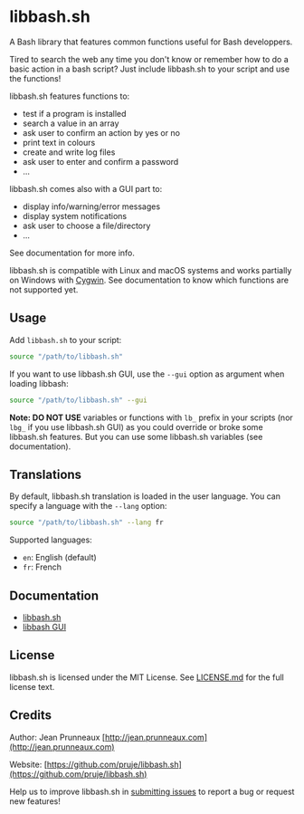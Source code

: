# libbash.sh
A Bash library that features common functions useful for Bash developpers.

Tired to search the web any time you don't know or remember how to do a basic action in a bash script?
Just include libbash.sh to your script and use the functions!

libbash.sh features functions to:
- test if a program is installed
- search a value in an array
- ask user to confirm an action by yes or no
- print text in colours
- create and write log files
- ask user to enter and confirm a password
- ...

libbash.sh comes also with a GUI part to:
- display info/warning/error messages
- display system notifications
- ask user to choose a file/directory
- ...

See documentation for more info.

libbash.sh is compatible with Linux and macOS systems and works partially on Windows with [Cygwin](https://www.cygwin.com).
See documentation to know which functions are not supported yet.

## Usage
Add `libbash.sh` to your script:
```bash
source "/path/to/libbash.sh"
```

If you want to use libbash.sh GUI, use the `--gui` option as argument when loading libbash:
```bash
source "/path/to/libbash.sh" --gui
```

**Note: DO NOT USE** variables or functions with `lb_` prefix in your scripts
(nor `lbg_` if you use libbash.sh GUI) as you could override or broke some libbash.sh features. But you can use some libbash.sh variables (see documentation).

## Translations
By default, libbash.sh translation is loaded in the user language. You can specify a language with the `--lang` option:
```bash
source "/path/to/libbash.sh" --lang fr
```

Supported languages:
- `en`: English (default)
- `fr`: French

## Documentation
- [libbash.sh](docs/libbash.md)
- [libbash GUI](docs/libbash_gui.md)

## License
libbash.sh is licensed under the MIT License. See [LICENSE.md](LICENSE.md) for the full license text.

## Credits
Author: Jean Prunneaux  [http://jean.prunneaux.com](http://jean.prunneaux.com)

Website: [https://github.com/pruje/libbash.sh](https://github.com/pruje/libbash.sh)

Help us to improve libbash.sh in [submitting issues](https://github.com/pruje/libbash.sh/issues) to report a bug or request new features!

